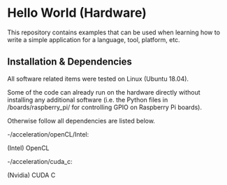 # **Hello World (Hardware)**

This repository contains examples that can be used when learning how to write
a simple application for a language, tool, platform, etc.

## Installation & Dependencies

All software related items were tested on Linux (Ubuntu 18.04).

Some of the code can already run on the hardware directly without installing any
additional software (i.e. the Python files in /boards/raspberry_pi/ for
controlling GPIO on Raspberry Pi boards).

Otherwise follow all dependencies are listed below.

-/acceleration/openCL/Intel:

(Intel) OpenCL

-/acceleration/cuda_c:

(Nvidia) CUDA C
